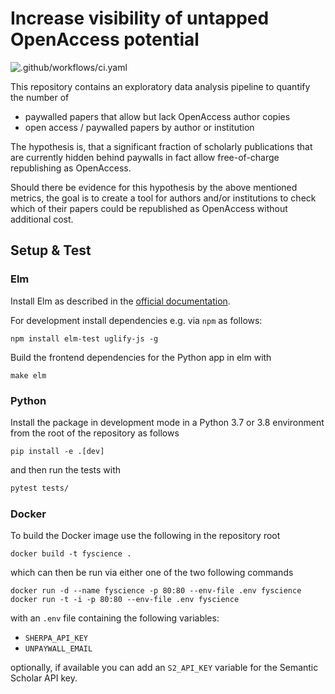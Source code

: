 # Increase visibility of untapped OpenAccess potential

![.github/workflows/ci.yaml](https://github.com/freeyourscience/freeyourscience/workflows/.github/workflows/ci.yaml/badge.svg)

This repository contains an exploratory data analysis pipeline to quantify the number of

- paywalled papers that allow but lack OpenAccess author copies
- open access / paywalled papers by author or institution

The hypothesis is, that a significant fraction of scholarly publications that are
currently hidden behind paywalls in fact allow free-of-charge republishing as
OpenAccess.

Should there be evidence for this hypothesis by the above mentioned metrics, the goal is
to create a tool for authors and/or institutions to check which of their papers could be
republished as OpenAccess without additional cost.

## Setup & Test

### Elm

Install Elm as described in the
[official documentation](https://guide.elm-lang.org/install/elm.html).

For development install dependencies e.g. via `npm` as follows:

```
npm install elm-test uglify-js -g
```

Build the frontend dependencies for the Python app in elm with

```
make elm
```

### Python

Install the package in development mode in a Python 3.7 or 3.8 environment from the root
of the repository as follows

```
pip install -e .[dev]
```

and then run the tests with

```bash
pytest tests/
```

### Docker

To build the Docker image use the following in the repository root

```
docker build -t fyscience .
```

which can then be run via either one of the two following commands

```
docker run -d --name fyscience -p 80:80 --env-file .env fyscience
docker run -t -i -p 80:80 --env-file .env fyscience
```

with an `.env` file containing the following variables:

- `SHERPA_API_KEY`
- `UNPAYWALL_EMAIL`

optionally, if available you can add an `S2_API_KEY` variable for the Semantic Scholar
API key.

